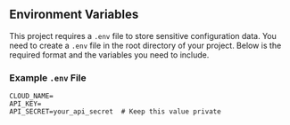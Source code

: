 ## Environment Variables

This project requires a `.env` file to store sensitive configuration data. You need to create a `.env` file in the root directory of your project. Below is the required format and the variables you need to include.

### Example `.env` File

```plaintext
CLOUD_NAME=
API_KEY=
API_SECRET=your_api_secret  # Keep this value private
